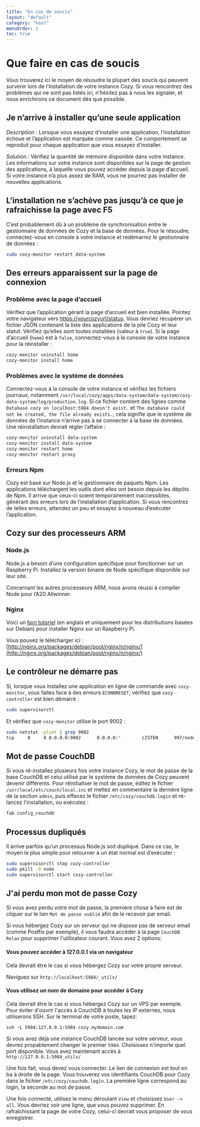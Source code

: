 ```yaml
---
title: "En cas de soucis"
layout: "default"
category: "host"
menuOrder: 2
toc: true
---
```


# Que faire en cas de soucis

Vous trouverez ici le moyen de résoudre la plupart des soucis qui peuvent survenir lors de l’installation de votre instance Cozy. Si vous rencontrez des problèmes qui ne sont pas listés ici, n’hésitez pas à nous les signaler, et nous enrichirons ce document dès que possible.

## Je n’arrive à installer qu’une seule application

*Description :* Lorsque vous essayez d’installer une application, l’installation
échoue et l’application est marquée comme cassée. Ce comportement se reproduit
pour chaque application que vous essayez d’installer.

*Solution :* Vérifiez la quantité de mémoire disponible dans votre instance. Les
informations sur votre instance sont disponibles sur la page de gestion des
applications, à laquelle vous pouvez accéder depuis la page d’accueil. Si votre
instance n’a plus assez de RAM, vous ne pourrez pas installer de nouvelles
applications.

## L’installation ne s’achève pas jusqu’à ce que je rafraichisse la page avec F5

C’est probablement dû à un problème de synchronisation entre le gestionnaire de
données de Cozy et la base de données. Pour le résoudre, connectez-vous en
console à votre instance et redémarrez le gestionnaire de données :

```bash
sudo cozy-monitor restart data-system
```

## Des erreurs apparaissent sur la page de connexion

### Problème avec la page d’accueil

Vérifiez que l’application gérant la page d’accueil est bien installée.
Pointez votre navigateur vers
[https://yourcozyurl/status](https://yourcozyurl/status).  Vous devriez
récupérer un fichier JSON contenant la liste des applications de la pile Cozy
et leur statut.  Vérifiez qu’elles sont toutes installées (valeur à `true`).
Si la page d’accueil (`home`) est à `false`, connectez-vous à la console de
votre instance pour la réinstaller :

```bash
cozy-monitor uninstall home
cozy-monitor install home
```

### Problèmes avec le système de données

Connectez-vous à la console de votre instance et vérifiez les fichiers journaux,
notamment `/usr/local/cozy/apps/data-system/data-system/cozy-data-system/log/production.log`.
Si ce fichier contient des lignes comme `Database cozy on localhost:5984
doesn't exist.` et `The database could not be created, the file already exists.`,
cela signifie que le système de données de l’instance n’arrive pas à se connecter
à la base de données. Une réinstallation devrait régler l’affaire :

```bash
cozy-monitor uninstall data-system
cozy-monitor install data-system
cozy-monitor restart home
cozy-monitor restart proxy
```

### Erreurs Npm

Cozy est basé sur Node.js et le gestionnaire de paquets Npm. Les applications
téléchargent les outils dont elles ont besoin depuis les dépôts de Npm. Il
arrive que ceux-ci soient temporairement inaccessibles, générant des erreurs
lors de l’installation d’application. Si vous rencontrez de telles erreurs,
attendez un peu et essayez à nouveau d’exécuter l’application.


## Cozy sur des processeurs ARM

### Node.js

Node.js a besoin d’une configuration spécifique pour fonctionner sur un
Raspberry Pi. Installez la version binaire de Node spécifique disponible
sur leur site.

Concernant les autres processeurs ARM, nous avons réussi à compiler Node pour
l’A20 Allwinner.


### Nginx

Voici un [bon tutoriel](http://virtualitblog.blogspot.fr/2013/05/install-nginx-141-raspberry-pi.html)
(en anglais et uniquement pour les distributions basées sur Debian) pour
installer Nginx sur un Raspberry Pi.

Vous pouvez le télécharger ici : [http://nginx.org/packages/debian/pool/nginx/n/nginx/](http://nginx.org/packages/debian/pool/nginx/n/nginx/)


## Le contrôleur ne démarre pas

Si, lorsque vous installez une application en ligne de commande avec `cozy-monitor`,
vous faites face à des erreurs `ECONNRESET`, vérifiez que `cozy-controller` est
bien démarré :

```bash
sudo supervisorctl
```

Et vérifiez que `cozy-monitor` utilise le port 9002 :

```bash
sudo netstat -plunt | grep 9002
tcp     0     0 0.0.0.0:9002      0.0.0.0:*        LISTEN      997/node
```


## Mot de passe CouchDB

Si vous ré-installez plusieurs fois votre instance Cozy, le mot de passe de la
base CouchDB et celui utilisé par le système de données de Cozy peuvent devenir
différents. Pour réinitialiser le mot de passe, éditez le fichier
`/usr/local/etc/couch/local.ini` et mettez en commentaire la dernière ligne
de la section `admin`, puis effacez le fichier `/etc/cozy/couchdb.login` et
re-lancez l’installation, ou exécutez :

```bash
fab config_couchdb
```

## Processus dupliqués

Il arrive parfois qu’un processus Node.js soit dupliqué. Dans ce cas, le moyen
le plus simple pour retourner à un état normal est d’exécuter :

```bash
sudo supervisorctl stop cozy-controller
sudo pkill -9 node
sudo supervisorctl start cozy-controller
```

## J'ai perdu mon mot de passe Cozy

Si vous avez perdu votre mot de passe, la première chose à faire est de cliquer sur le lien `Mot de passe oublié` afin de le recevoir par email.

Si vous hébergez Cozy sur un serveur qui ne dispose pas de serveur email (comme Postfix par exemple), il vous faudra accéder à la page `CouchDB Relax` pour supprimer l'utilisateur courant. Vous avez 2 options:

#### Vous pouvez accéder à 127.0.0.1 via un navigateur

Cela devrait être le cas si vous hébergez Cozy sur votre propre serveur.

Naviguez sur `http://localhost:5984/_utils/`

#### Vous utilisez un nom de domaine pour accéder à Cozy

Cela devrait être le cas si vous hébergez Cozy sur un VPS par exemple.
Pour éviter d'ouvrir l'accès à CouchDB à toutes les IP externes, nous utiliserons SSH.
Sur le terminal de votre poste, tapez:

```
ssh -L 5984:127.0.0.1:5984 cozy.mydomain.com
```

Si vous avez déjà une instance CouchDB lancée sur votre serveur, vous devrez propablement changer le premier `5984`. Choisissez n'importe quel port disponible.
Vous avez maintenant accès à `http://127.0.0.1:5984_utils/`

Une fois fait, vous devez vous connecter. Le lien de connexion est tout en ba à droite de la page. Vous trouverez vos identifiants CouchDB pour Cozy dans le fichier `/etc/cozy/couchdb.login`. La première ligne correspond au login, la seconde au mot de passe.

Une fois connecté, utilisez le menu déroulant `View` et choisissez `User -> all`. Vous devriez voir une ligne, que vous pouvez supprimer.
En rafraîchissant la page de votre Cozy, celui-ci devrait vous proposer de vous enregistrer.
